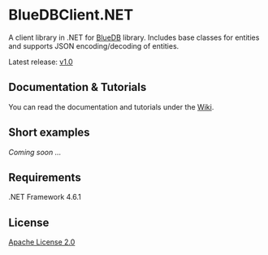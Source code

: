 # BlueDBClient.NET
A client library in .NET for [BlueDB](https://github.com/GregaMohorko/BlueDB) library. Includes base classes for entities and supports JSON encoding/decoding of entities.

Latest release: [v1.0](https://github.com/GregaMohorko/BlueDBClient.NET/releases/latest)

## Documentation & Tutorials
You can read the documentation and tutorials under the [Wiki](https://github.com/GregaMohorko/BlueDBClient.NET/wiki).

## Short examples
*Coming soon ...*

## Requirements
.NET Framework 4.6.1

## License
[Apache License 2.0](./LICENSE)

